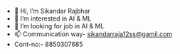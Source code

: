 - 👋 Hi, I’m Sikandar Rajbhar
- 👀 I’m interested in AI & ML
- 💞️ I’m looking for job in AI & ML 
- 📫 Communication way- sikandarraja12ss@gamil.com
- Cont-no:- 8850307685

<!---
rajsikandar9682/rajsikandar9682 is a ✨ special ✨ repository because its `README.md` (this file) appears on your GitHub profile.
You can click the Preview link to take a look at your changes.
--->
